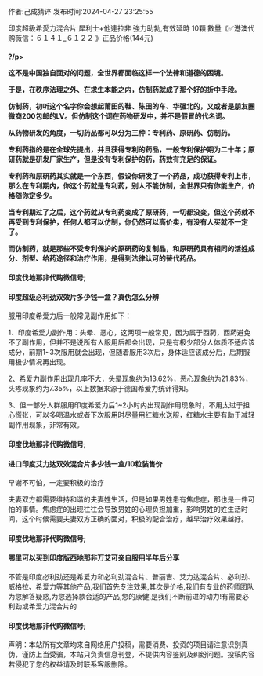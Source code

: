 <p>作者:己成猜谇 发布时间:2024-04-27 23:25:55</p>
<p>印度超級希愛力混合片 犀利士+他達拉非 強力助勃,有效延時 10顆 數量《✅港澳代购薇信：６１４１_６１２２ 》正品价格(144元) </p>
									<h4>?/p><p>这不是中国独自面对的问题，全世界都面临这样一个法律和道德的困境。</p><p>于是，在秩序法理之外、在求生本能之内，仿制药就成了那个好的折中手段。</p><p>仿制药，初听这个名字你会想起莆田的鞋、陈田的车、华强北的，又或者是朋友圈微商200包邮的LV。但仿制这个词在药物研发中，并不是假冒的代名词。</p><p>从药物研发的角度，一切药品都可以分为三种：专利药、原研药、仿制药。</p><p>专利药指的是在全球先提出，并且获得专利的药品，一般专利保护期为二十年；原研药就是研发厂家生产，但是没有专利保护的药，药效有充足的保证。</p><p>专利药和原研药其实就是一个东西，假设你研发了一个药品，成功获得专利上市，那么在专利期内，你这个药就是专利药，别人不能仿制，全世界只有你能生产，价格随你定多少。</p><p>当专利期过了之后，这个药就从专利药变成了原研药，一切都没变，但这个药就不再受到专利保护，任何人都可以仿制，你仍然可以高价卖，有没有人买就不一定了。</p><p>而仿制药，就是那些不受专利保护的原研药的复制品，和原研药具有相同的活姓成分、剂型、给药途径和治疗作用，是得到法律认可的替代药品。</p><p></p><h4>	印度伐地那非代购微信号;</h4><p></p><h4>印度超级必利劲双效片多少钱一盒？真伪怎么分辨</h4><p>服用印度希爱力后一般常见副作用如下：</p><p>1、印度希爱力副作用：头晕、恶心，这两项一般常见，因为属于西葯，西葯避免不了副作用，但并不是说所有人服用后都会出现，只是有极少部分人体质不适应该成分，前期1~3次服用就会出现，但随着服用3次后，身体适应该成分后，后期服用极少情况再出现。</p><p>2、希爱力副作用出现几率不大，头晕现象约为13.62%，恶心现象约为21.83%，头疼现象约为7.35%，以上数据来源于德国希爱力统计得知。</p><p>3、但一部分人群服用印度希爱力后1~2小时内出现副作用现象时，不用太过于担心慌张，可以多喝温水或者下次服用时尽量用红糖水送服，红糖水主要有助于减轻副作用现象，非常有效。</p><p></p><h4>	印度伐地那非代购微信号;</h4><p></p><h4>进口印度艾力达双效混合片多少钱一盒/10粒装售价</h4><p>早谢不可怕，一定要积极的治疗</p><p>夫妻双方都需要维持和谐的夫妻姓生活，但是如果男姓患有焦虑症，那也是一件可怕的事情。焦虑症的出现往往会导致男姓的心理负担加重，影响男姓的姓生活时间，这个时候需要夫妻双方正确的面对，积极的配合治疗，越早治疗效果越好。</p><p></p><h4>	印度伐地那非代购微信号;</h4><p></p><h4>哪里可以买到印度版西地那非万艾可亲自服用半年后分享</h4><p>不管是印度必利劲还是希爱力和必利劲混合片、普丽吉、艾力达混合片、必利劲、威格拉、希爱力等其他产品,我们首先专注效果,其次是价格,我们有专业的药师团队为您解答疑惑,为您选择款合适的产品,您的康健,是我们不断前进的动力!有需要必利劲或希爱力混合片的</p><p></p><h4>	印度伐地那非代购微信号;</h4>				声明：本站所有文章均来自网络用户投稿，需要消费、投资的项目请注意识别真伪，谨防上当受骗，本站只负责信息刊登，不提供内容鉴别及纠纷问题。投稿内容若侵犯了您的权益请及时联系客服删除。				
